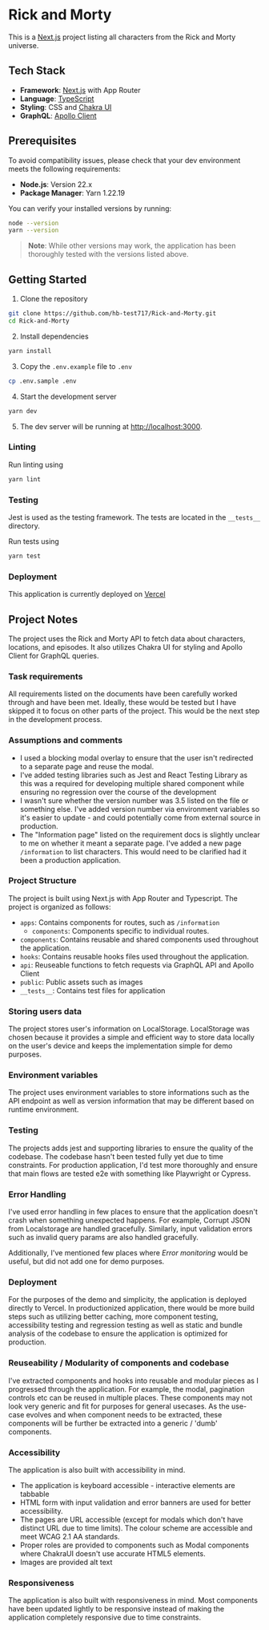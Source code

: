 # Rick and Morty
This is a [Next.js](https://nextjs.org) project listing all characters from the Rick and Morty universe.

## Tech Stack

- **Framework**: [Next.js](https://nextjs.org/docs) with App Router
- **Language**: [TypeScript](https://www.typescriptlang.org)
- **Styling**: CSS and [Chakra UI](https://chakra-ui.com)
- **GraphQL**: [Apollo Client](https://www.apollographql.com/docs/react)

## Prerequisites
To avoid compatibility issues, please check that your dev environment meets the following requirements:

- **Node.js**: Version 22.x
- **Package Manager**: Yarn 1.22.19

You can verify your installed versions by running:
```bash
node --version
yarn --version
```

> **Note**: While other versions may work, the application has been thoroughly tested with the versions listed above.

## Getting Started
1. Clone the repository
```bash
git clone https://github.com/hb-test717/Rick-and-Morty.git
cd Rick-and-Morty
```

2. Install dependencies
```bash
yarn install
```

3. Copy the `.env.example` file to `.env`
```bash
cp .env.sample .env
```

4. Start the development server
```bash
yarn dev
```
5. The dev server will be running at [http://localhost:3000](http://localhost:3000).

### Linting
Run linting using
```bash
yarn lint
```

### Testing
Jest is used as the testing framework. The tests are located in the `__tests__` directory.

Run tests using
```bash
yarn test
```

### Deployment
This application is currently deployed on [Vercel](https://vercel.com)

## Project Notes
The project uses the Rick and Morty API to fetch data about characters, locations, and episodes. It also utilizes Chakra UI for styling and Apollo Client for GraphQL queries.

### Task requirements
All requirements listed on the documents have been carefully worked through and have been met. Ideally, these would be tested but I have skipped it to focus on other parts of the project. This would be the next step in the development process.

### Assumptions and comments
- I used a blocking modal overlay to ensure that the user isn't redirected to a separate page and reuse the modal.
- I've added testing libraries such as Jest and React Testing Library as this was a required for developing multiple shared component while ensuring no regression over the course of the development
- I wasn't sure whether the version number was 3.5 listed on the file or something else. I've added version number via environment variables so it's easier to update - and could potentially come from external source in production.
- The "Information page" listed on the requirement docs is slightly unclear to me on whether it meant a separate page. I've added a new page `/information` to list characters. This would need to be clarified had it been a production application.


### Project Structure
The project is built using Next.js with App Router and Typescript. The project is organized as follows:

- `apps`: Contains components for routes, such as `/information`
  - `components`: Components specific to individual routes.
- `components`: Contains reusable and shared components used throughout the application.
- `hooks`: Contains reusable hooks files used throughout the application.
- `api`: Reuseable functions to fetch requests via GraphQL API and Apollo Client
- `public`: Public assets such as images
- `__tests__`: Contains test files for application


### Storing users data
The project stores user's information on LocalStorage. LocalStorage was chosen because it provides a simple and efficient way to store data locally on the user's device and keeps the implementation simple for demo purposes.

### Environment variables
The project uses environment variables to store informations such as the API endpoint as well as version information that may be different based on runtime environment.

### Testing
The projects adds jest and supporting libraries to ensure the quality of the codebase. The codebase hasn't been tested fully yet due to time constraints. For production application, I'd test more thoroughly and ensure that main flows are
tested e2e with something like Playwright or Cypress.

### Error Handling
I've used error handling in few places to ensure that the application doesn't crash when something unexpected happens. For example, Corrupt JSON from Localstorage are handled gracefully. Similarly, input validation errors such as invalid query params are also handled gracefully.

Additionally, I've mentioned few places where *Error monitoring* would be useful, but did not add one for demo purposes.

### Deployment
For the purposes of the demo and simplicity, the application is deployed directly to Vercel.
In productionized application, there would be more build steps such as utilizing better caching, more component testing, accessibility testing and regression testing as well as static and bundle analysis of the codebase to ensure the application is optimized for production.

### Reuseability / Modularity of components and codebase
I've extracted components and hooks into reusable and modular pieces as I progressed through the application. For example, the modal, pagination controls etc can be reused in multiple places. These components may not look very generic and fit for purposes for general usecases. As the use-case evolves and when component needs to be extracted, these components will be further be extracted into a generic / 'dumb' components.

### Accessibility
The application is also built with accessibility in mind.
- The application is keyboard accessible - interactive elements are tabbable
- HTML form with input validation and error banners are used for better accessibility.
- The pages are URL accessible (except for modals which don't have distinct URL due to time limits). The colour scheme are accessible and meet WCAG 2.1 AA standards.
- Proper roles are provided to components such as Modal components where ChakraUI doesn't use accurate HTML5 elements.
- Images are provided alt text

### Responsiveness
The application is also built with responsiveness in mind. Most components have been updated lightly to be responsive instead of making the application completely responsive due to time constraints.
